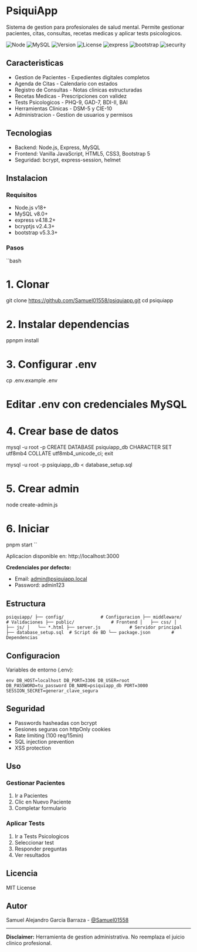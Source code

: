 # PsiquiApp

Sistema de gestion para profesionales de salud mental. Permite gestionar pacientes, citas, consultas, recetas medicas y aplicar tests psicologicos.

![Node](https://img.shields.io/badge/node-%3E%3D18.0.0-brightgreen.svg) ![MySQL](https://img.shields.io/badge/mysql-8.0-orange.svg) ![Version](https://img.shields.io/badge/version-1.0.1-blue.svg) ![License](https://img.shields.io/badge/license-MIT-green.svg) ![express](https://img.shields.io/badge/express-%5E4.18.2-lightgrey.svg) ![bootstrap](https://img.shields.io/badge/bootstrap-5.3.3-purple.svg) ![security](https://img.shields.io/badge/security-high-red.svg)


## Caracteristicas

- Gestion de Pacientes - Expedientes digitales completos
- Agenda de Citas - Calendario con estados
- Registro de Consultas - Notas clinicas estructuradas
- Recetas Medicas - Prescripciones con validez
- Tests Psicologicos - PHQ-9, GAD-7, BDI-II, BAI
- Herramientas Clinicas - DSM-5 y CIE-10
- Administracion - Gestion de usuarios y permisos

## Tecnologias

- Backend: Node.js, Express, MySQL
- Frontend: Vanilla JavaScript, HTML5, CSS3, Bootstrap 5
- Seguridad: bcrypt, express-session, helmet

## Instalacion

### Requisitos
- Node.js v18+
- MySQL v8.0+
- express v4.18.2+
- bcryptjs v2.4.3+
- bootstrap v5.3.3+

### Pasos

``bash
# 1. Clonar
git clone https://github.com/Samuel01558/psiquiapp.git
cd psiquiapp

# 2. Instalar dependencias
ppnpm install

# 3. Configurar .env
cp .env.example .env
# Editar .env con credenciales MySQL

# 4. Crear base de datos
mysql -u root -p
CREATE DATABASE psiquiapp_db CHARACTER SET utf8mb4 COLLATE utf8mb4_unicode_ci;
exit

mysql -u root -p psiquiapp_db < database_setup.sql

# 5. Crear admin
node create-admin.js

# 6. Iniciar
pnpm start
``

Aplicacion disponible en: http://localhost:3000

**Credenciales por defecto:**
- Email: admin@psiquiapp.local
- Password: admin123

## Estructura

``
psiquiapp/
├── config/              # Configuracion
├── middleware/          # Validaciones
├── public/              # Frontend
│   ├── css/
│   ├── js/
│   └── *.html
├── server.js           # Servidor principal
├── database_setup.sql  # Script de BD
└── package.json        # Dependencias
``

## Configuracion

Variables de entorno (.env):

``env
DB_HOST=localhost
DB_PORT=3306
DB_USER=root
DB_PASSWORD=tu_password
DB_NAME=psiquiapp_db
PORT=3000
SESSION_SECRET=generar_clave_segura
``

## Seguridad

- Passwords hasheadas con bcrypt
- Sesiones seguras con httpOnly cookies
- Rate limiting (100 req/15min)
- SQL injection prevention
- XSS protection

## Uso

### Gestionar Pacientes
1. Ir a Pacientes
2. Clic en Nuevo Paciente
3. Completar formulario

### Aplicar Tests
1. Ir a Tests Psicologicos
2. Seleccionar test
3. Responder preguntas
4. Ver resultados



## Licencia

MIT License

## Autor

Samuel Alejandro Garcia Barraza - [@Samuel01558](https://github.com/Samuel01558)

---

**Disclaimer:** Herramienta de gestion administrativa. No reemplaza el juicio clinico profesional.
